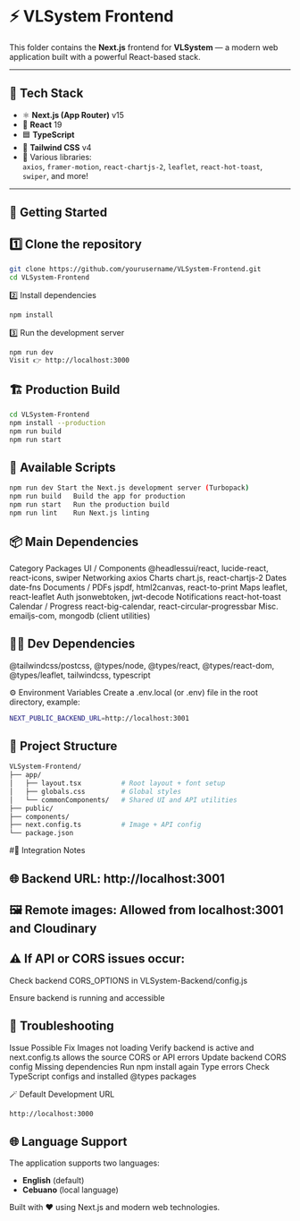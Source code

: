 # ⚡ VLSystem Frontend

This folder contains the **Next.js** frontend for **VLSystem** — a modern web application built with a powerful React-based stack.

---

## 🚀 Tech Stack

- ⚛️ **Next.js (App Router)** v15  
- 🧩 **React** 19  
- 🟦 **TypeScript**  
- 🎨 **Tailwind CSS** v4  
- 🧠 Various libraries:  
  `axios`, `framer-motion`, `react-chartjs-2`, `leaflet`, `react-hot-toast`, `swiper`, and more!

---

## 🧰 Getting Started

## 1️⃣ Clone the repository
```bash
git clone https://github.com/yourusername/VLSystem-Frontend.git
cd VLSystem-Frontend
```
2️⃣ Install dependencies
```bash
npm install
```
3️⃣ Run the development server
```bash
npm run dev
Visit 👉 http://localhost:3000
```
## 🏗️ Production Build
```bash
cd VLSystem-Frontend
npm install --production
npm run build
npm run start
```
## 🧾 Available Scripts
```bash
npm run dev	Start the Next.js development server (Turbopack)
npm run build	Build the app for production
npm run start	Run the production build
npm run lint	Run Next.js linting
```

## 📦 Main Dependencies
Category	Packages
UI / Components	@headlessui/react, lucide-react, react-icons, swiper
Networking	axios
Charts	chart.js, react-chartjs-2
Dates	date-fns
Documents / PDFs	jspdf, html2canvas, react-to-print
Maps	leaflet, react-leaflet
Auth	jsonwebtoken, jwt-decode
Notifications	react-hot-toast
Calendar / Progress	react-big-calendar, react-circular-progressbar
Misc.	emailjs-com, mongodb (client utilities)

## 🧑‍💻 Dev Dependencies
@tailwindcss/postcss, @types/node, @types/react, @types/react-dom, @types/leaflet, tailwindcss, typescript

⚙️ Environment Variables
Create a .env.local (or .env) file in the root directory, example:
```bash
NEXT_PUBLIC_BACKEND_URL=http://localhost:3001
```

## 📁 Project Structure
```bash
VLSystem-Frontend/
├── app/
│   ├── layout.tsx          # Root layout + font setup
│   ├── globals.css         # Global styles
│   └── commonComponents/   # Shared UI and API utilities
├── public/
├── components/
├── next.config.ts          # Image + API config
└── package.json
```
#🧩 Integration Notes

## 🌐 Backend URL: http://localhost:3001

## 🖼️ Remote images: Allowed from localhost:3001 and Cloudinary

## ⚠️ If API or CORS issues occur:

Check backend CORS_OPTIONS in VLSystem-Backend/config.js

Ensure backend is running and accessible

## 🧠 Troubleshooting
Issue	Possible Fix
Images not loading	Verify backend is active and next.config.ts allows the source
CORS or API errors	Update backend CORS config
Missing dependencies	Run npm install again
Type errors	Check TypeScript configs and installed @types packages

🪄 Default Development URL
```bash
http://localhost:3000
```

## 🌐 Language Support
The application supports two languages:
- **English** (default)
- **Cebuano** (local language)

Built with ❤️ using Next.js and modern web technologies.

